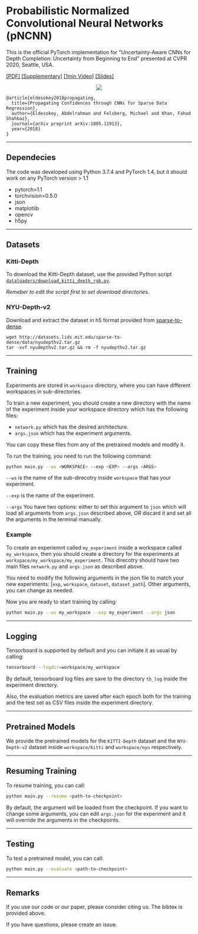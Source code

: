 # Probabilistic Normalized Convolutional Neural Networks (pNCNN)

This is the official PyTorch implementation for "Uncertainty-Aware CNNs for Depth Completion: Uncertainty from Beginning to End" presented at CVPR 2020, Seattle, USA.

[[PDF]]() [[Supplementary]]() [[1min Video]]() [[Slides]]()

<p align="center">
  <img src="imgs/teaser2.gif"/>
</p>

```
@article{eldesokey2018propagating,
  title={Propagating Confidences through CNNs for Sparse Data Regression},
  author={Eldesokey, Abdelrahman and Felsberg, Michael and Khan, Fahad Shahbaz},
  journal={arXiv preprint arXiv:1805.11913},
  year={2018}
}
```
---

## Dependecies
The code was developed using Python 3.7.4 and PyTorch 1.4, but it should work on any PyTorch version > 1.1

* pytorch>1.1
* torchvision>0.5.0
* json
* matplotlib
* opencv
* h5py
 
---

## Datasets

### Kitti-Depth
To download the Kitti-Depth dataset, use the provided Python script [`dataloaders/download_kitti_depth_rgb.py`](dataloaders/download_kitti_depth_rgb.py). 

*Remeber to edit the script first to set download directories.*

### NYU-Depth-v2
Download and extract the dataset in h5 format provided from [sparse-to-dense](https://github.com/fangchangma/sparse-to-dense.pytorch#requirements).

```
wget http://datasets.lids.mit.edu/sparse-to-dense/data/nyudepthv2.tar.gz
tar -xvf nyudepthv2.tar.gz && rm -f nyudepthv2.tar.gz
```

---

## Training

Experiments are stored in `workspace` directory, where you can have different workspaces in sub-directories. 

To train a new experiment, you should create a new directory with the name of the experiment inside your workspace directory which has the following files:
* `network.py` which has the desired architecture.
* `args.json` which has the experiment arguments. 

You can copy these files from any of the pretrained models and modify it.

To run the training, you need to run the following command:
```bash
python main.py --ws <WORKSPACE> --exp <EXP> --args <ARGS>
```

`--ws` is the name of the sub-direcotry inside `workspace` that has your experiment.

`--exp` is the name of the experiment.

`--args` You have two options: either to set this argument to `json` which will load all arguments from `args.json` described above, 
*OR* discard it and set all the arguments in the terminal manually.

  
### Example 
To create an experiemnt called `my_experiment` inside a workspace called `my_workspace`, then you should create a directory for the experiments at `workspace/my_workspace/my_experiment`. This direcotry should have two main files `network.py` and `args.json` as described above. 

You need to modify the following arguments in the json file to match your new experiments: [`exp`, `workspace`, `dataset`, `dataset_path`]. Other arguments, you can change as needed.

Now you are ready to start training by calling:
```bash
python main.py --ws my_workspace --exp my_experiment --args json
```

---

## Logging 
Tensorboard is supported by default and you can initiate it as usual by calling:
```bash
tensorboard --logdir=workspace/my_workspace
```
By default, tensorboard log files are save to the directory `tb_log` inside the experiment directory.

Also, the evaluation metrics are saved after each epoch both for the training and the test set as CSV files inside the experiment directory.

---

## Pretrained Models
We provide the pretrained models for the `KITTI-Depth` dataset and the `NYU-Depth-v2` dataset inside `workspace/kitti` and `workspace/nyu` respectively.

---

## Resuming Training
To resume training, you can call:
```bash
python main.py --resume <path-to-checkpoint>
```
By default, the argument will be loaded from the checkpoint. If you want to change some arguments, you can edit `args.json` for the experiment and it will override the arguments in the checkpoints.

---

## Testing
To test a pretrained model, you can call:
```bash
python main.py --evaluate <path-to-checkpoint>
```

---

## Remarks
If you use our code or our paper, please consider citing us. The bibtex is provided above.

If you have questions, please create an issue.


